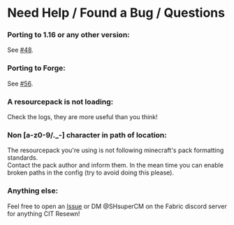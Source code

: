 # Need Help / Found a Bug / Questions

### Porting to 1.16 or any other version:
See [#48](https://github.com/SHsuperCM/CITResewn/issues/48).

### Porting to Forge:
See [#56](https://github.com/SHsuperCM/CITResewn/issues/56).

### A resourcepack is not loading:
Check the logs, they are more useful than you think!

### Non [a-z0-9/._-] character in path of location:
The resourcepack you're using is not following minecraft's pack formatting standards.  
Contact the pack author and inform them. In the mean time you can enable broken paths in the config (try to avoid doing this please).

### Anything else:
Feel free to open an [Issue](https://github.com/SHsuperCM/CITResewn/issues) or DM @SHsuperCM on the Fabric discord server for anything CIT Resewn!